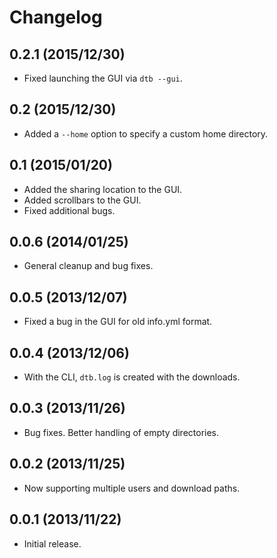 Changelog
=========

0.2.1 (2015/12/30)
------------------

- Fixed launching the GUI via `dtb --gui`.

0.2 (2015/12/30)
----------------

- Added a `--home` option to specify a custom home directory.

0.1 (2015/01/20)
----------------

- Added the sharing location to the GUI.
- Added scrollbars to the GUI.
- Fixed additional bugs.

0.0.6 (2014/01/25)
------------------

- General cleanup and bug fixes.

0.0.5 (2013/12/07)
------------------

- Fixed a bug in the GUI for old info.yml format.

0.0.4 (2013/12/06)
------------------

-  With the CLI, `dtb.log` is created with the downloads.

0.0.3 (2013/11/26)
------------------

- Bug fixes. Better handling of empty directories.

0.0.2 (2013/11/25)
------------------

- Now supporting multiple users and download paths.

0.0.1 (2013/11/22)
------------------

- Initial release.
